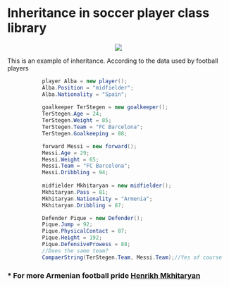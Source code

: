 
# Inheritance in soccer player class library

<p align="center">
<img src="http://ytimg.googleusercontent.com/vi/9vTiObCQajg/mqdefault.jpg">
</p>

 This is an example of inheritance.
 According to the data used by football players
 
 ```csharp
            player Alba = new player();
            Alba.Position = "midfielder";
            Alba.Nationality = "Spain";
            
            goalkeeper TerStegen = new goalkeeper();
            TerStegen.Age = 24;
            TerStegen.Weight = 85;
            TerStegen.Team = "FC Barcelona";
            TerStegen.Goalkeeping = 88;

            forward Messi = new forward();
            Messi.Age = 29;
            Messi.Weight = 65;
            Messi.Team = "FC Barcelona";
            Messi.Dribbling = 94;
           
            midfielder Mkhitaryan = new midfielder();
            Mkhitaryan.Pass = 81;
            Mkhitaryan.Nationality = "Armenia";
            Mkhitaryan.Dribbling = 87;

            Defender Pique = new Defender();
            Pique.Jump = 92;
            Pique.PhysicalContact = 87;
            Pique.Height = 192;
            Pique.DefensiveProwess = 88;
            //Does the same team?
            CompaerString(TerStegen.Team, Messi.Team);//Yes of course
```

### * For more Armenian football pride [Henrikh Mkhitaryan](https://en.wikipedia.org/wiki/Henrikh_Mkhitaryan) <br>


 

 
